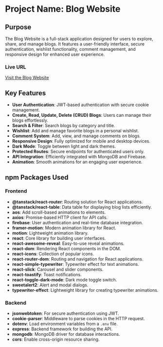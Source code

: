 # Project Name: Blog Website

## Purpose
The Blog Website is a full-stack application designed for users to explore, share, and manage blogs. It features a user-friendly interface, secure authentication, wishlist functionality, comment management, and responsive design for enhanced user experience.

### Live URL
[Visit the Blog Website](#)

## Key Features
- **User Authentication**: JWT-based authentication with secure cookie management.
- **Create, Read, Update, Delete (CRUD) Blogs**: Users can manage their blogs effortlessly.
- **Search & Filter**: Search blogs by category and title.
- **Wishlist**: Add and manage favorite blogs in a personal wishlist.
- **Comment System**: Add, view, and manage comments on blogs.
- **Responsive Design**: Fully optimized for mobile and desktop devices.
- **Dark Mode**: Toggle between light and dark themes.
- **Protected Routes**: Secure endpoints for authenticated users only.
- **API Integration**: Efficiently integrated with MongoDB and Firebase.
- **Animation**: Smooth animations for an engaging user experience.

## npm Packages Used

### Frontend
- **@tanstack/react-router**: Routing solution for React applications.
- **@tanstack/react-table**: Data table for displaying blog lists efficiently.
- **aos**: Add scroll-based animations to elements.
- **axios**: Promise-based HTTP client for API calls.
- **firebase**: User authentication and real-time database integration.
- **framer-motion**: Modern animation library for React.
- **motion**: Lightweight animation library.
- **react**: Core library for building user interfaces.
- **react-awesome-reveal**: Easy-to-use reveal animations.
- **react-dom**: Rendering React components in the DOM.
- **react-icons**: Collection of popular icons.
- **react-router-dom**: Routing and navigation for React applications.
- **react-simple-typewriter**: Typewriter effect for text animations.
- **react-slick**: Carousel and slider components.
- **react-toastify**: Toast notifications.
- **react-toggle-dark-mode**: Dark mode toggle switch.
- **sweetalert2**: Alert and modal dialogs.
- **typewriter-effect**: Lightweight library for creating typewriter animations.

### Backend
- **jsonwebtoken**: For secure authentication using JWT.
- **cookie-parser**: Middleware to parse cookies in the HTTP request.
- **dotenv**: Load environment variables from a `.env` file.
- **express**: Backend framework for building the API.
- **mongodb**: MongoDB driver for database interactions.
- **cors**: Enable cross-origin resource sharing.

